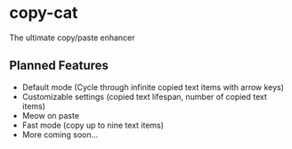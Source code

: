 # copy-cat
The ultimate copy/paste enhancer

## Planned Features
- Default mode (Cycle through infinite copied text items with arrow keys)
- Customizable settings (copied text lifespan, number of copied text items)
- Meow on paste
- Fast mode (copy up to nine text items)
- More coming soon...
